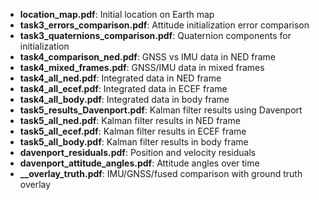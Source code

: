 - **location_map.pdf**: Initial location on Earth map
- **task3_errors_comparison.pdf**: Attitude initialization error comparison
- **task3_quaternions_comparison.pdf**: Quaternion components for initialization
- **task4_comparison_ned.pdf**: GNSS vs IMU data in NED frame
- **task4_mixed_frames.pdf**: GNSS/IMU data in mixed frames
- **task4_all_ned.pdf**: Integrated data in NED frame
- **task4_all_ecef.pdf**: Integrated data in ECEF frame
- **task4_all_body.pdf**: Integrated data in body frame
- **task5_results_Davenport.pdf**: Kalman filter results using Davenport
- **task5_all_ned.pdf**: Kalman filter results in NED frame
- **task5_all_ecef.pdf**: Kalman filter results in ECEF frame
- **task5_all_body.pdf**: Kalman filter results in body frame
- **davenport_residuals.pdf**: Position and velocity residuals
- **davenport_attitude_angles.pdf**: Attitude angles over time
- **<method>_<frame>_overlay_truth.pdf**: IMU/GNSS/fused comparison with
  ground truth overlay
